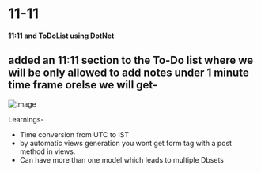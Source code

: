 # 11-11
**11:11 and ToDoList using DotNet**

added an 11:11 section to the To-Do list where we will be only allowed to add notes under 1 minute time frame orelse we will get- 
---
![image](https://github.com/Yooosless/11-11/assets/81465960/48911106-1b19-47d4-a481-db57ec02261f)

Learnings-
* Time conversion from UTC to IST 
* by automatic views generation you wont get form tag with a post method in views.
* Can have more than one model which leads to multiple Dbsets
